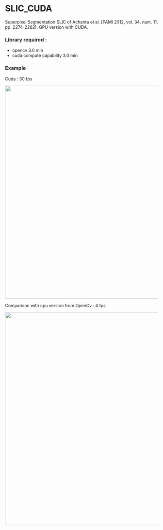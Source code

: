 # SLIC_CUDA
Superpixel Segmentation SLIC of Achanta et al. [PAMI 2012, vol. 34, num. 11, pp. 2274-2282]. GPU version with CUDA.

### Library required :
* opencv 3.0 min
* cuda compute capability 3.0 min

### Example
  Cuda : 30 fps
  
<p align="center">
  <img src="https://cloud.githubusercontent.com/assets/10605043/17391166/fceb718c-59e1-11e6-8251-7ca9b90287e5.gif" width="700"/>
</p>

 Comparison with cpu version from OpenCv : 4 fps
  <p align="center">
  <img src="https://cloud.githubusercontent.com/assets/10605043/17391176/247636ec-59e2-11e6-9d3d-df4e16c75218.gif" width="700"/>
  </p>

